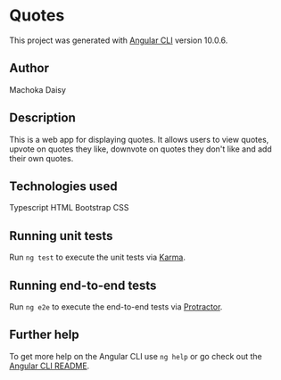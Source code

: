# Quotes

This project was generated with [Angular CLI](https://github.com/angular/angular-cli) version 10.0.6.

## Author
Machoka Daisy

## Description
This is a web app for displaying quotes. It allows users to view quotes, upvote on quotes they like, downvote on quotes they don't like and add their own quotes.

## Technologies used
Typescript
HTML
Bootstrap
CSS


## Running unit tests

Run `ng test` to execute the unit tests via [Karma](https://karma-runner.github.io).

## Running end-to-end tests

Run `ng e2e` to execute the end-to-end tests via [Protractor](http://www.protractortest.org/).

## Further help

To get more help on the Angular CLI use `ng help` or go check out the [Angular CLI README](https://github.com/angular/angular-cli/blob/master/README.md).
